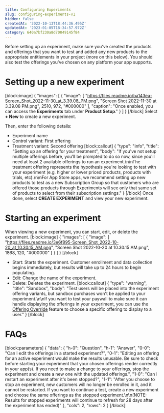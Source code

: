 ```yaml
---
title: Configuring Experiments
slug: configuring-experiments-v1
hidden: false
createdAt: '2022-10-13T18:44:36.495Z'
updatedAt: '2023-01-05T18:34:57.972Z'
category: 640a7bf230a8d70049145f84
---
```

Before setting up an experiment, make sure you've created the products and offerings that you want to test and added any new products to the appropriate entitlements in your project (more on this below). You should also test the offerings you've chosen on any platform your app supports.

# Setting up a new experiment
[block:image]
{
  "images": [
    {
      "image": [
        "https://files.readme.io/ba143ea-Screen_Shot_2022-11-30_at_3.39.08_PM.png",
        "Screen Shot 2022-11-30 at 3.39.08 PM.png",
        2510,
        972,
        "#000000"
      ],
      "caption": "Once enabled, you can access the **Experiments** tab under **Product Setup**."
    }
  ]
}
[/block]
Select **+ New** to create a new experiment.

Then, enter the following details:

- Experiment name
- Control variant: First offering
- Treatment variant: Second offering
[block:callout]
{
  "type": "info",
  "title": "Setting up an offering for your treatment",
  "body": "If you've not setup multiple offerings before, you'll be prompted to do so now, since you'll need at least 2 available offerings to run an experiment.\n\nThe treatment offering represents the hypothesis you're looking to test with your experiment (e.g. higher or lower priced products, products with trials, etc).\n\nFor App Store apps, we recommend setting up new products to test as a new Subscription Group so that customers who are offered those products through Experiments will see only that same set of products to select from their subscription settings."
}
[/block]
Once done, select **CREATE EXPERIMENT** and view your new experiment.

# Starting an experiment

When viewing a new experiment, you can start, edit, or delete the experiment.
[block:image]
{
  "images": [
    {
      "image": [
        "https://files.readme.io/3e6f895-Screen_Shot_2022-10-20_at_10.30.15_AM.png",
        "Screen Shot 2022-10-20 at 10.30.15 AM.png",
        1868,
        120,
        "#000000"
      ]
    }
  ]
}
[/block]
- Start: Starts the experiment. Customer enrollment and data collection begins immediately, but results will take up to 24 hours to begin populating.
- Edit: Change the name of the experiment.
- Delete: Deletes the experiment.
[block:callout]
{
  "type": "warning",
  "title": "Sandbox",
  "body": "Test users will be placed into the experiment offering variants, but sandbox purchases won't be applied to your experiment.\n\nIf you want to test your paywall to make sure it can handle displaying the offerings in your experiment, you can use the [Offering Override](doc:offering-override) feature to choose a specific offering to display to a user."
}
[/block]
# FAQs
[block:parameters]
{
  "data": {
    "h-0": "Question",
    "h-1": "Answer",
    "0-0": "Can I edit the offerings in a started experiment?",
    "0-1": "Editing an offering for an active experiment would make the results unusable. Be sure to check before starting your experiment that your chosen offerings render correctly in your app(s). If you need to make a change to your offerings, stop the experiment and create a new one with the updated offerings.",
    "1-0": "Can I restart an experiment after it's been stopped?",
    "1-1": "After you choose to stop an experiment, new customers will no longer be enrolled in it, and it cannot be restarted. If you want to continue a test, create a new experiment and choose the same offerings as the stopped experiment.\n\n(NOTE: Results for stopped experiments will continue to refresh for 28 days after the experiment has ended)"
  },
  "cols": 2,
  "rows": 2
}
[/block]